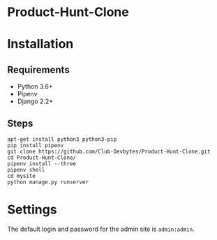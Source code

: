 # Product-Hunt-Clone


# Installation

## Requirements

- Python 3.6+
- Pipenv
- Django 2.2+

## Steps

```
apt-get install python3 python3-pip
pip install pipenv
git clone https://github.com/Club-Devbytes/Product-Hunt-Clone.git
cd Product-Hunt-Clone/
pipenv install --three
pipenv shell
cd mysite
python manage.py runserver
```

# Settings

The default login and password for the admin site is `admin:admin`.
